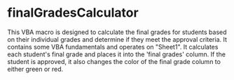 # finalGradesCalculator

This VBA macro is designed to calculate the final grades for students based on their individual grades and determine if they meet the approval criteria. It contains some VBA fundamentals and operates on "Sheet1". It calculates each student's final grade and places it into the 'final grades' column. If the student is approved, it also changes the color of the final grade column to either green or red.
